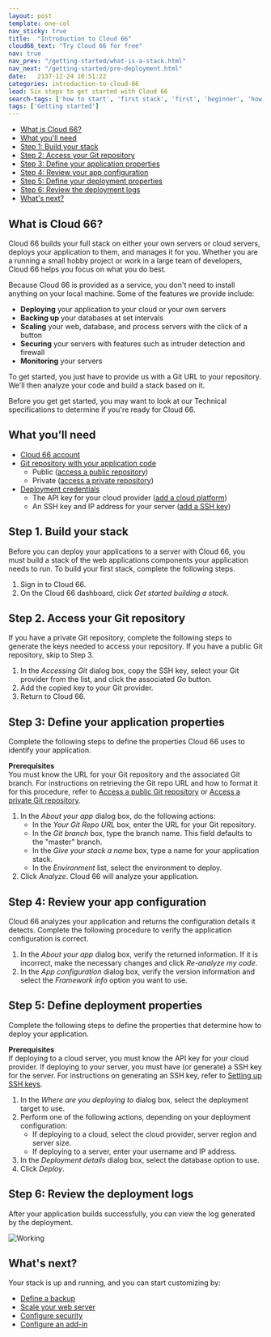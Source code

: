 ```yaml
---
layout: post
template: one-col
nav_sticky: true
title:  "Introduction to Cloud 66"
cloud66_text: "Try Cloud 66 for free"
nav: true
nav_prev: "/getting-started/what-is-a-stack.html"
nav_next: "/getting-started/pre-deployment.html"
date:   2137-12-24 10:51:22
categories: introduction-to-cloud-66
lead: Six steps to get started with Cloud 66
search-tags: ['how to start', 'first stack', 'first', 'beginner', 'how to', 'build a stack', 'access code']
tags: ['Getting started']
---
```


<ul class="page-toc">
	<li>
		<a href="#cloud66">What is Cloud 66?</a>
	</li>
	<li>
		<a href="#needed">What you'll need</a>
	</li>
	<li>
		<a href="#1">Step 1: Build your stack</a>
	</li>
	<li>
		<a href="#2">Step 2: Access your Git repository</a>
	</li>
	<li>
		<a href="#3">Step 3: Define your application properties</a>
	</li>
	<li>
		<a href="#4">Step 4: Review your app configuration</a>
	</li>
	<li>
		<a href="#5">Step 5: Define your deployment properties</a>
	</li>
	<li>
		<a href="#6">Step 6: Review the deployment logs</a>
	</li>
	<li>
		<a href="#next">What's next?</a>
	</li>
</ul>

<h2 id="cloud66">What is Cloud 66?</h2>

Cloud 66 builds your full stack on either your own servers or cloud servers, deploys your application to them, and manages it for you.
Whether you are a running a small hobby project or work in a large team of developers, Cloud 66 helps you focus on what you do best.

Because Cloud 66 is provided as a service, you don't need to install anything on your local machine. Some of the features we provide include:

- <b>Deploying</b> your application to your cloud or your own servers
- <b>Backing up</b> your databases at set intervals
- <b>Scaling</b> your web, database, and process servers with the click of a button
- <b>Securing</b> your servers with features such as intruder detection and firewall
- <b>Monitoring</b> your servers

To get started, you just have to provide us with a Git URL to your repository. We'll then analyze your code and build a stack based on it.

Before you get get started, you may want to look at our Technical specifications to determine if you're ready for Cloud 66.

<h2 id="needed">What you’ll need</h2>

<ul class="list">
	<li><a href="https://app.cloud66.com/users/sign_up" target="_blank">Cloud 66 account</a></li>
	<li><a href="http://community.cloud66.com/articles/accessing-your-git-repository">Git repository with your application code</a>
		<ul>
			<li>Public (<a href="http://community.cloud66.com/articles/accessing-your-git-repository#public">access a public repository</a>)</li>
			<li>Private (<a href="http://community.cloud66.com/articles/accessing-your-git-repository#private">access a private repository</a>)</li>
		</ul> 
	</li>		
	<li><a href="/deployment/deploy-to-your-cloud">Deployment credentials</a>
		<ul>
			<li>The API key for your cloud provider (<a href="/deployment/deploy-to-your-cloud">add a cloud platform</a>)</li>
			<li>An SSH key and IP address for your server (<a href="/deployment/deploy-to-your-own-server">add a SSH key</a>)</li>
		</ul> 
	</li>
</ul>

<h2 id="1">Step 1. Build your stack</h2>
Before you can deploy your applications to a server with Cloud 66, you must build a stack of the web applications components your application needs to run. To build your first stack, complete the following steps.

1. Sign in to Cloud 66.
2. On the Cloud 66 dashboard, click <i>Get started building a stack</i>.

<h2 id="2">Step 2. Access your Git repository</h2>
If you have a private Git repository, complete the following steps to generate the keys needed to access your repository. If you have a public Git repository, skip to Step 3.

1. In the <i>Accessing Git</i> dialog box, copy the SSH key, select your Git provider from the list, and click the associated <i>Go</i> button.
2. Add the copied key to your Git provider.
3. Return to Cloud 66.

<h2 id="3">Step 3: Define your application properties</h2>
Complete the following steps to define the properties Cloud 66 uses to identify your application.

<b>Prerequisites</b><br/>
You must know the URL for your Git repository and the associated Git branch. For instructions on retrieving the Git repo URL and how to format it for this procedure, refer to <a href="http://community.cloud66.com/articles/accessing-your-git-repository#public">Access a public Git repository</a> or <a href="http://community.cloud66.com/articles/accessing-your-git-repository#private">Access a private Git repository</a>.

<ol>
	<li>In the <i>About your app</i> dialog box, do the following actions:
		<ul>
			<li>In the <i>Your Git Repo URL</i> box, enter the URL for your Git repository.</li>
			<li>In the <i>Git branch</i> box, type the branch name. This field defaults to the "master" branch.</li>
			<li>In the <i>Give your stack a name</i> box, type a name for your application stack.</li>
			<li>In the <i>Environment</i> list, select the environment to deploy.</li>
		</ul>
	</li>		
	<li>Click <i>Analyze</i>. Cloud 66 will analyze your application.</li>
</ol>

<h2 id="4">Step 4: Review your app configuration</h2>
Cloud 66 analyzes your application and returns the configuration details it detects. Complete the following procedure to verify the application configuration is correct.

1. In the <i>About your app</i> dialog box, verify the returned information. If it is incorrect, make the necessary changes and click <i>Re-analyze my code</i>.
2. In the <i>App configuration</i> dialog box, verify the version information and select the <i>Framework info</i> option you want to use.

<h2 id="5">Step 5: Define deployment properties</h2>
Complete the following steps to define the properties that determine how to deploy your application.

<b>Prerequisites</b><br/>
If deploying to a cloud server, you must know the API key for your cloud provider. If deploying to your server, you must have (or generate) a SSH key for the server. For instructions on generating an SSH key, refer to [Setting up SSH keys](http://community.cloud66.com/articles/setting-up-ssh-keys).

<ol>
	<li>In the <i>Where are you deploying to</i> dialog box, select the deployment target to use.</li>
	<li>Perform one of the following actions, depending on your deployment configuration:
		<ul>
			<li>If deploying to a cloud, select the cloud provider, server region and server size.</li>
			<li>If deploying to a server, enter your username and IP address.</li>
		</ul>
	</li>		
	<li>In the <i>Deployment details</i> dialog box, select the database option to use.</li>
	<li>Click <i>Deploy</i>.</li>
</ol>

<h2 id="6">Step 6: Review the deployment logs</h2>
After your application builds successfully, you can view the log generated by the deployment.

![Working](http://cdn.cloud66.com/images/help/first_stack_preparing.png)

<h2 id="next">What's next?</h2>
Your stack is up and running, and you can start customizing by: 

- [Define a backup](/stack-add-ins/database-backups)
- [Scale your web server](/deployment/scaling)
- [Configure security](/building-your-stack/stack-network-settings)
- [Configure an add-in](/stack-add-ins/add-in-implementation)